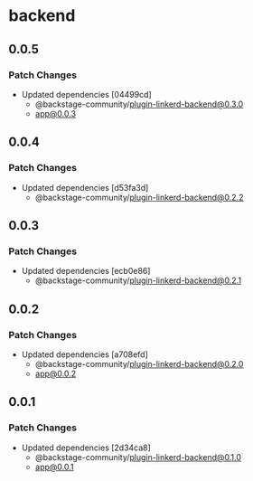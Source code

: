 # backend

## 0.0.5

### Patch Changes

- Updated dependencies [04499cd]
  - @backstage-community/plugin-linkerd-backend@0.3.0
  - app@0.0.3

## 0.0.4

### Patch Changes

- Updated dependencies [d53fa3d]
  - @backstage-community/plugin-linkerd-backend@0.2.2

## 0.0.3

### Patch Changes

- Updated dependencies [ecb0e86]
  - @backstage-community/plugin-linkerd-backend@0.2.1

## 0.0.2

### Patch Changes

- Updated dependencies [a708efd]
  - @backstage-community/plugin-linkerd-backend@0.2.0
  - app@0.0.2

## 0.0.1

### Patch Changes

- Updated dependencies [2d34ca8]
  - @backstage-community/plugin-linkerd-backend@0.1.0
  - app@0.0.1
